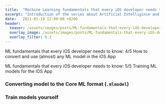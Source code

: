 ```yaml
---
title:  "Machine Learning fundamentals that every iOS developer needs to know: 3/5 How to use a custom Core ML model in the iOS App"
excerpt: "Introduction of the series about Artificial Intelligince and Machine Learning fundamentals that every iOS developer needs to know."
date:   2021-01-10 12:00:00 +0200
header:
  teaser: /assets/images/posts/ML-fundamentals-that-every-iOS-developer-needs-to-know-Introduction-cover.jpg
  overlay_image: /assets/images/posts/ML-fundamentals-that-every-iOS-developer-needs-to-know-Introduction-cover.jpg
  overlay_filter: 0.3
---
```


ML fundamentals that every iOS developer needs to know: 4/5 How to convert and use (almost) any ML model in the iOS App

ML fundamentals that every iOS developer needs to know: 5/5 Training ML models for the iOS App

### Converting model to the Core ML format (`.mlmodel`)

### Train models yourself
